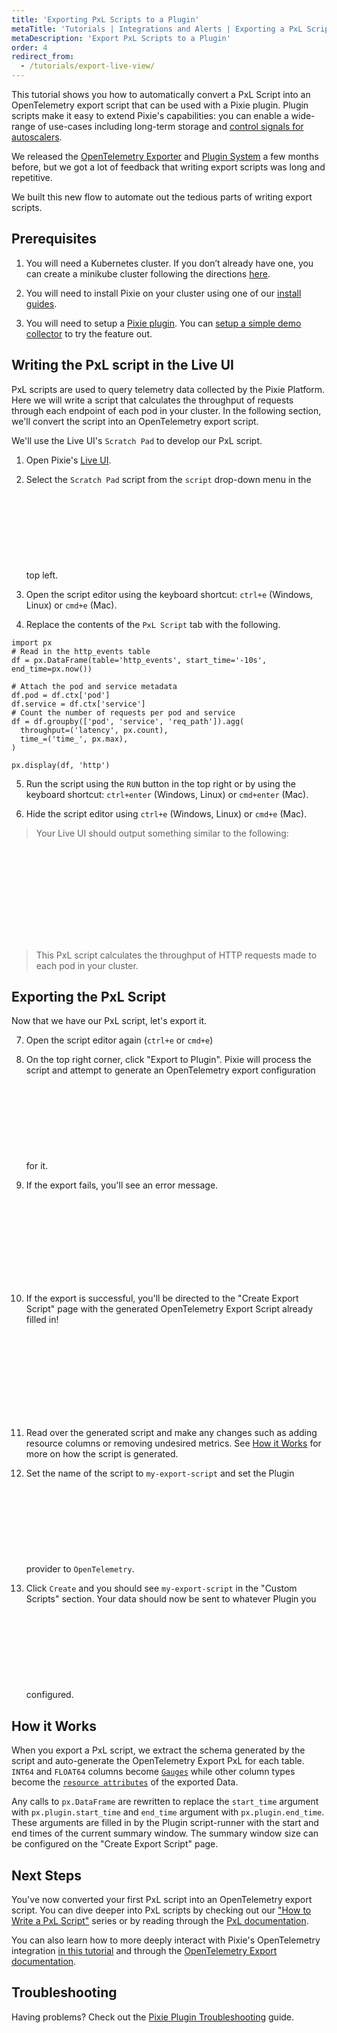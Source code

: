 ```yaml
---
title: 'Exporting PxL Scripts to a Plugin'
metaTitle: 'Tutorials | Integrations and Alerts | Exporting a PxL Script'
metaDescription: 'Export PxL Scripts to a Plugin'
order: 4
redirect_from:
  - /tutorials/export-live-view/
---
```


This tutorial shows you how to automatically convert a PxL Script into an OpenTelemetry export script that can be used with a Pixie plugin.
Plugin scripts make it easy to extend Pixie's capabilities: you can enable a wide-range of use-cases
including long-term storage and [control signals for autoscalers](https://blog.px.dev/autoscaling-custom-k8s-metric/).

We released the [OpenTelemetry Exporter](/tutorials/integrations/otel) and [Plugin System](https://blog.px.dev/plugin-system/) a few months before,
but we got a lot of feedback that writing export scripts was long and repetitive.

We built this new flow to automate out the tedious parts of writing export scripts.

## Prerequisites

1. You will need a Kubernetes cluster. If you don’t already have one, you can create a minikube cluster following the directions [here](/installing-pixie/setting-up-k8s/minikube-setup/).

2. You will need to install Pixie on your cluster using one of our [install guides](/installing-pixie/install-guides/).

3. You will need to setup a [Pixie plugin](/reference/plugins/plugin-system/). You can [setup a simple demo collector](https://github.com/pixie-io/pixie-demos/tree/main/otel-collector) to try the feature out.

## Writing the PxL script in the Live UI

PxL scripts are used to query telemetry data collected by the Pixie Platform. Here we will write a script that calculates the throughput of requests through each endpoint of each pod in your cluster. In the following section, we'll convert the script into an OpenTelemetry export script.

We'll use the Live UI's `Scratch Pad` to develop our PxL script.

1. Open Pixie's [Live UI](/using-pixie/using-live-ui/).

2. Select the `Scratch Pad` script from the `script` drop-down menu in the top left.
   <svg src='plugin/scratch_pad_selection.png'/>

3. Open the script editor using the keyboard shortcut: `ctrl+e` (Windows, Linux) or `cmd+e` (Mac).

4. Replace the contents of the `PxL Script` tab with the following.

```python:numbers
import px
# Read in the http_events table
df = px.DataFrame(table='http_events', start_time='-10s', end_time=px.now())

# Attach the pod and service metadata
df.pod = df.ctx['pod']
df.service = df.ctx['service']
# Count the number of requests per pod and service
df = df.groupby(['pod', 'service', 'req_path']).agg(
  throughput=('latency', px.count),
  time_=('time_', px.max),
)

px.display(df, 'http')
```

5. Run the script using the `RUN` button in the top right or by using the keyboard shortcut: `ctrl+enter` (Windows, Linux) or `cmd+enter` (Mac).

6. Hide the script editor using `ctrl+e` (Windows, Linux) or `cmd+e` (Mac).

> Your Live UI should output something similar to the following:

<svg src='plugin/generate_otel_results.png'/>

> This PxL script calculates the throughput of HTTP requests made to each pod in your cluster.

## Exporting the PxL Script

Now that we have our PxL script, let's export it.

7. Open the script editor again (`ctrl+e` or `cmd+e`)

8. On the top right corner, click "Export to Plugin". Pixie will process the script and attempt to generate an OpenTelemetry export configuration for it.
   <svg src='plugin/export_button.png'/>

9. If the export fails, you'll see an error message.
   <svg src='plugin/time_column_missing.png'/>

10. If the export is successful, you'll be directed to the "Create Export Script" page with the generated OpenTelemetry Export Script already filled in!  
    <svg src='plugin/create_export_script.png'/>

11. Read over the generated script and make any changes such as adding resource columns or removing undesired metrics. See [How it Works](#how-it-works) for more on how the script is generated.

12. Set the name of the script to `my-export-script` and set the Plugin provider to `OpenTelemetry`.
    <svg src='plugin/named_create_export_script.png'/>

13. Click `Create` and you should see `my-export-script` in the "Custom Scripts" section. Your data should now be sent to whatever Plugin you configured.
    <svg src='plugin/export_status.png'/>

## How it Works

When you export a PxL script, we extract the schema generated by the script and auto-generate the OpenTelemetry Export PxL for each table.
`INT64` and `FLOAT64` columns become [`Gauges`](/reference/pxl/otel-export/px.otel.metric.gauge) while other column types become the
[`resource attributes`](/reference/pxl/otel-export/px.otel.data) of the exported Data.

Any calls to `px.DataFrame` are rewritten to replace the `start_time` argument with `px.plugin.start_time` and `end_time` argument with `px.plugin.end_time`.
These arguments are filled in by the Plugin script-runner with the start and end times of the current summary window. The summary window size can be configured
on the "Create Export Script" page.

## Next Steps

You've now converted your first PxL script into an OpenTelemetry export script. You can
dive deeper into PxL scripts by checking out our ["How to Write a PxL Script"](/tutorials/pxl-scripts/write-pxl-scripts/) series or by reading through the [PxL documentation](/reference/pxl/).

You can also learn how to more deeply interact with Pixie's OpenTelemetry integration [in this tutorial](/reference/pxl/otel-export/) and through the [OpenTelemetry Export documentation](/reference/pxl/otel-export/).

## Troubleshooting

Having problems? Check out the [Pixie Plugin Troubleshooting](/about-pixie/troubleshooting/#troubleshooting-a-pixie-plugin) guide.
